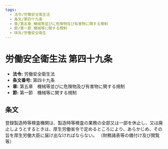 ```yaml
---
tags:
  - 法令/労働安全衛生法
  - 条文/第四十九条
  - 章/第五章_機械等並びに危険物及び有害物に関する規制
  - 節/第一節_機械等に関する規制
  - 体系/労働安全衛生
---
```

# 労働安全衛生法 第四十九条

- **法令:** 労働安全衛生法
- **条文番号:** 第四十九条
- **章:** 第五章　機械等並びに危険物及び有害物に関する規制
- **節:** 第一節　機械等に関する規制

## 条文
登録製造時等検査機関は、製造時等検査の業務の全部又は一部を休止し、又は廃止しようとするときは、厚生労働省令で定めるところにより、あらかじめ、その旨を厚生労働大臣に届け出なければならない。
（財務諸表等の備付け及び閲覧等）

